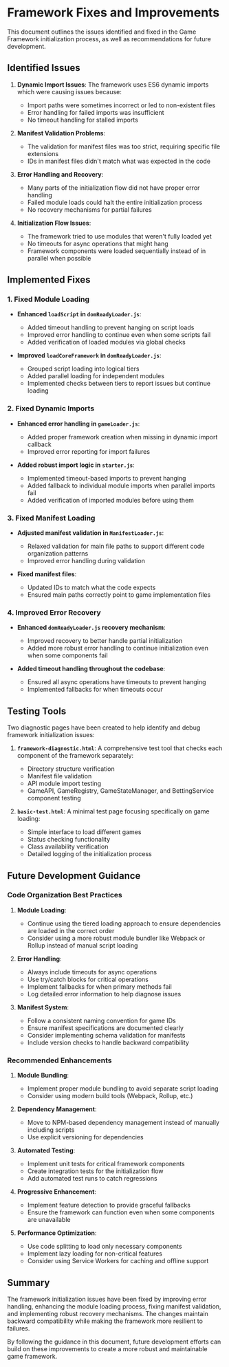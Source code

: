 # Framework Fixes and Improvements

This document outlines the issues identified and fixed in the Game Framework initialization process, as well as recommendations for future development.

## Identified Issues

1. **Dynamic Import Issues**: The framework uses ES6 dynamic imports which were causing issues because:
   - Import paths were sometimes incorrect or led to non-existent files
   - Error handling for failed imports was insufficient
   - No timeout handling for stalled imports

2. **Manifest Validation Problems**: 
   - The validation for manifest files was too strict, requiring specific file extensions
   - IDs in manifest files didn't match what was expected in the code

3. **Error Handling and Recovery**:
   - Many parts of the initialization flow did not have proper error handling
   - Failed module loads could halt the entire initialization process
   - No recovery mechanisms for partial failures

4. **Initialization Flow Issues**:
   - The framework tried to use modules that weren't fully loaded yet
   - No timeouts for async operations that might hang
   - Framework components were loaded sequentially instead of in parallel when possible

## Implemented Fixes

### 1. Fixed Module Loading

- **Enhanced `loadScript` in `domReadyLoader.js`**:
  - Added timeout handling to prevent hanging on script loads
  - Improved error handling to continue even when some scripts fail
  - Added verification of loaded modules via global checks

- **Improved `loadCoreFramework` in `domReadyLoader.js`**:
  - Grouped script loading into logical tiers
  - Added parallel loading for independent modules
  - Implemented checks between tiers to report issues but continue loading

### 2. Fixed Dynamic Imports

- **Enhanced error handling in `gameLoader.js`**:
  - Added proper framework creation when missing in dynamic import callback
  - Improved error reporting for import failures

- **Added robust import logic in `starter.js`**:
  - Implemented timeout-based imports to prevent hanging
  - Added fallback to individual module imports when parallel imports fail
  - Added verification of imported modules before using them

### 3. Fixed Manifest Loading

- **Adjusted manifest validation in `ManifestLoader.js`**:
  - Relaxed validation for main file paths to support different code organization patterns
  - Improved error handling during validation

- **Fixed manifest files**:
  - Updated IDs to match what the code expects
  - Ensured main paths correctly point to game implementation files

### 4. Improved Error Recovery

- **Enhanced `domReadyLoader.js` recovery mechanism**:
  - Improved recovery to better handle partial initialization
  - Added more robust error handling to continue initialization even when some components fail

- **Added timeout handling throughout the codebase**:
  - Ensured all async operations have timeouts to prevent hanging
  - Implemented fallbacks for when timeouts occur

## Testing Tools

Two diagnostic pages have been created to help identify and debug framework initialization issues:

1. **`framework-diagnostic.html`**: A comprehensive test tool that checks each component of the framework separately:
   - Directory structure verification
   - Manifest file validation
   - API module import testing
   - GameAPI, GameRegistry, GameStateManager, and BettingService component testing

2. **`basic-test.html`**: A minimal test page focusing specifically on game loading:
   - Simple interface to load different games
   - Status checking functionality
   - Class availability verification
   - Detailed logging of the initialization process

## Future Development Guidance

### Code Organization Best Practices

1. **Module Loading**:
   - Continue using the tiered loading approach to ensure dependencies are loaded in the correct order
   - Consider using a more robust module bundler like Webpack or Rollup instead of manual script loading

2. **Error Handling**:
   - Always include timeouts for async operations
   - Use try/catch blocks for critical operations
   - Implement fallbacks for when primary methods fail
   - Log detailed error information to help diagnose issues

3. **Manifest System**:
   - Follow a consistent naming convention for game IDs
   - Ensure manifest specifications are documented clearly
   - Consider implementing schema validation for manifests
   - Include version checks to handle backward compatibility

### Recommended Enhancements

1. **Module Bundling**:
   - Implement proper module bundling to avoid separate script loading
   - Consider using modern build tools (Webpack, Rollup, etc.)

2. **Dependency Management**:
   - Move to NPM-based dependency management instead of manually including scripts
   - Use explicit versioning for dependencies

3. **Automated Testing**:
   - Implement unit tests for critical framework components
   - Create integration tests for the initialization flow
   - Add automated test runs to catch regressions

4. **Progressive Enhancement**:
   - Implement feature detection to provide graceful fallbacks
   - Ensure the framework can function even when some components are unavailable

5. **Performance Optimization**:
   - Use code splitting to load only necessary components
   - Implement lazy loading for non-critical features
   - Consider using Service Workers for caching and offline support

## Summary

The framework initialization issues have been fixed by improving error handling, enhancing the module loading process, fixing manifest validation, and implementing robust recovery mechanisms. The changes maintain backward compatibility while making the framework more resilient to failures.

By following the guidance in this document, future development efforts can build on these improvements to create a more robust and maintainable game framework.